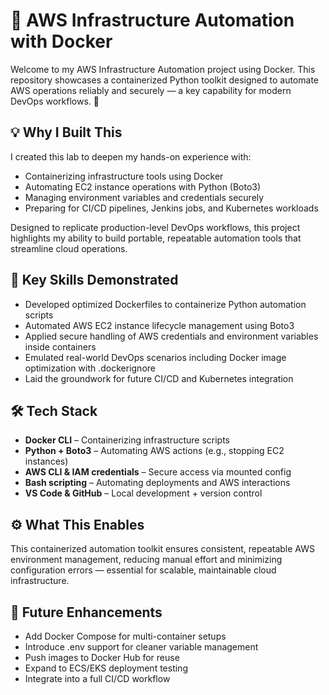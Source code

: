# 🐳 AWS Infrastructure Automation with Docker

Welcome to my AWS Infrastructure Automation project using Docker. This repository showcases a containerized Python toolkit designed to automate AWS operations reliably and securely — a key capability for modern DevOps workflows. 🚀


## 💡 Why I Built This

I created this lab to deepen my hands-on experience with:


- Containerizing infrastructure tools using Docker
- Automating EC2 instance operations with Python (Boto3)
- Managing environment variables and credentials securely
- Preparing for CI/CD pipelines, Jenkins jobs, and Kubernetes workloads
  

Designed to replicate production-level DevOps workflows, this project highlights my ability to build portable, repeatable automation tools that streamline cloud operations.


## 🧠 Key Skills Demonstrated

- Developed optimized Dockerfiles to containerize Python automation scripts
- Automated AWS EC2 instance lifecycle management using Boto3
- Applied secure handling of AWS credentials and environment variables inside containers
- Emulated real-world DevOps scenarios including Docker image optimization with .dockerignore
- Laid the groundwork for future CI/CD and Kubernetes integration


## 🛠️ Tech Stack

- **Docker CLI** – Containerizing infrastructure scripts  
- **Python + Boto3** – Automating AWS actions (e.g., stopping EC2 instances)  
- **AWS CLI & IAM credentials** – Secure access via mounted config  
- **Bash scripting** – Automating deployments and AWS interactions  
- **VS Code & GitHub** – Local development + version control

## ⚙️ What This Enables
This containerized automation toolkit ensures consistent, repeatable AWS environment management, reducing manual effort and minimizing configuration errors — essential for scalable, maintainable cloud infrastructure.




## 🔭 Future Enhancements

- Add Docker Compose for multi-container setups
- Introduce .env support for cleaner variable management
- Push images to Docker Hub for reuse
- Expand to ECS/EKS deployment testing
- Integrate into a full CI/CD workflow
